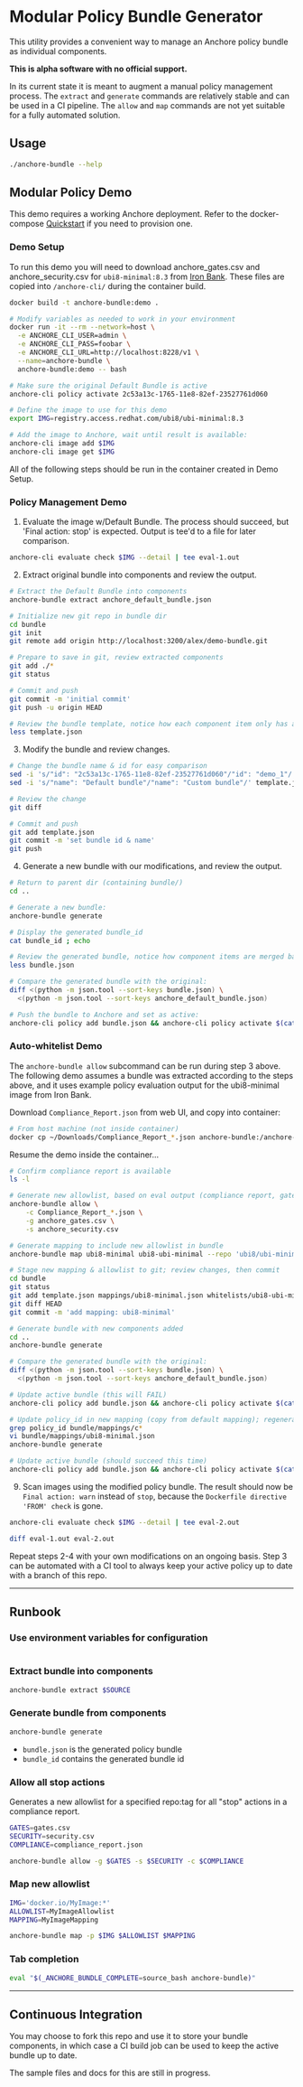 # Modular Policy Bundle Generator

This utility provides a convenient way to manage an Anchore policy bundle as individual components. 

**This is alpha software with no official support.**

In its current state it is meant to augment a manual policy management process. The `extract` and `generate` commands are relatively stable and can be used in a CI pipeline. The `allow` and `map` commands are not yet suitable for a fully automated solution.

## Usage

```bash
./anchore-bundle --help
```

## Modular Policy Demo

This demo requires a working Anchore deployment. Refer to the docker-compose [Quickstart](https://docs.anchore.com/current/docs/quickstart/) if you need to provision one.

### Demo Setup

To run this demo you will need to download anchore_gates.csv and anchore_security.csv for `ubi8-minimal:8.3` from [Iron Bank](https://ironbank.dso.mil/repomap/redhat/ubi). These files are copied into `/anchore-cli/` during the container build.

```bash
docker build -t anchore-bundle:demo .

# Modify variables as needed to work in your environment
docker run -it --rm --network=host \
  -e ANCHORE_CLI_USER=admin \
  -e ANCHORE_CLI_PASS=foobar \
  -e ANCHORE_CLI_URL=http://localhost:8228/v1 \
  --name=anchore-bundle \
  anchore-bundle:demo -- bash

# Make sure the original Default Bundle is active
anchore-cli policy activate 2c53a13c-1765-11e8-82ef-23527761d060

# Define the image to use for this demo
export IMG=registry.access.redhat.com/ubi8/ubi-minimal:8.3

# Add the image to Anchore, wait until result is available:
anchore-cli image add $IMG
anchore-cli image get $IMG
```

All of the following steps should be run in the container created in Demo Setup.

### Policy Management Demo

1. Evaluate the image w/Default Bundle. The process should succeed, but 'Final action: stop' is expected. Output is tee'd to a file for later comparison.

```bash
anchore-cli evaluate check $IMG --detail | tee eval-1.out
```

2. Extract original bundle into components and review the output.

```bash
# Extract the Default Bundle into components
anchore-bundle extract anchore_default_bundle.json

# Initialize new git repo in bundle dir
cd bundle
git init
git remote add origin http://localhost:3200/alex/demo-bundle.git

# Prepare to save in git, review extracted components
git add ./*
git status

# Commit and push
git commit -m 'initial commit'
git push -u origin HEAD

# Review the bundle template, notice how each component item only has an id field:
less template.json
```

3. Modify the bundle and review changes.

```bash
# Change the bundle name & id for easy comparison
sed -i 's/"id": "2c53a13c-1765-11e8-82ef-23527761d060"/"id": "demo_1"/' template.json
sed -i 's/"name": "Default bundle"/"name": "Custom bundle"/' template.json

# Review the change
git diff

# Commit and push
git add template.json
git commit -m 'set bundle id & name'
git push
```

4. Generate a new bundle with our modifications, and review the output.

```bash
# Return to parent dir (containing bundle/)
cd ..

# Generate a new bundle:
anchore-bundle generate

# Display the generated bundle_id
cat bundle_id ; echo

# Review the generated bundle, notice how component items are merged back into the template:
less bundle.json

# Compare the generated bundle with the original:
diff <(python -m json.tool --sort-keys bundle.json) \
  <(python -m json.tool --sort-keys anchore_default_bundle.json)

# Push the bundle to Anchore and set as active:
anchore-cli policy add bundle.json && anchore-cli policy activate $(cat bundle_id)
```

### Auto-whitelist Demo

The `anchore-bundle allow` subcommand can be run during step 3 above. The following demo assumes a bundle was extracted according to the steps above, and it uses example policy evaluation output for the ubi8-minimal image from Iron Bank.

Download `Compliance_Report.json` from web UI, and copy into container:
```bash
# From host machine (not inside container)
docker cp ~/Downloads/Compliance_Report_*.json anchore-bundle:/anchore-cli/
```

Resume the demo inside the container...

```bash
# Confirm compliance report is available
ls -l

# Generate new allowlist, based on eval output (compliance report, gates.csv, security.csv)
anchore-bundle allow \
    -c Compliance_Report_*.json \
    -g anchore_gates.csv \
    -s anchore_security.csv

# Generate mapping to include new allowlist in bundle
anchore-bundle map ubi8-minimal ubi8-ubi-minimal --repo 'ubi8/ubi-minimal'

# Stage new mapping & allowlist to git; review changes, then commit
cd bundle
git status
git add template.json mappings/ubi8-minimal.json whitelists/ubi8-ubi-minimal.json
git diff HEAD
git commit -m 'add mapping: ubi8-minimal'

# Generate bundle with new components added
cd ..
anchore-bundle generate

# Compare the generated bundle with the original:
diff <(python -m json.tool --sort-keys bundle.json) \
  <(python -m json.tool --sort-keys anchore_default_bundle.json)

# Update active bundle (this will FAIL)
anchore-cli policy add bundle.json && anchore-cli policy activate $(cat bundle_id)

# Update policy_id in new mapping (copy from default mapping); regenerate bundle
grep policy_id bundle/mappings/c*
vi bundle/mappings/ubi8-minimal.json
anchore-bundle generate

# Update active bundle (should succeed this time)
anchore-cli policy add bundle.json && anchore-cli policy activate $(cat bundle_id)

```

9. Scan images using the modified policy bundle. The result should now be `Final action: warn` instead of `stop`, because the `Dockerfile directive 'FROM' check` is gone.

```bash
anchore-cli evaluate check $IMG --detail | tee eval-2.out

diff eval-1.out eval-2.out
```

Repeat steps 2-4 with your own modifications on an ongoing basis. Step 3 can be automated with a CI tool to always keep your active policy up to date with a branch of this repo.

---

## Runbook

### Use environment variables for configuration
```bash
```

### Extract bundle into components

```bash
anchore-bundle extract $SOURCE
```

### Generate bundle from components

```bash
anchore-bundle generate
```

  - `bundle.json` is the generated policy bundle
  - `bundle_id` contains the generated bundle id

### Allow all stop actions

Generates a new allowlist for a specified repo:tag for all "stop" actions in a compliance report.

```bash
GATES=gates.csv
SECURITY=security.csv
COMPLIANCE=compliance_report.json

anchore-bundle allow -g $GATES -s $SECURITY -c $COMPLIANCE
```

### Map new allowlist 
```bash
IMG='docker.io/MyImage:*'
ALLOWLIST=MyImageAllowlist
MAPPING=MyImageMapping

anchore-bundle map -p $IMG $ALLOWLIST $MAPPING
```

### Tab completion
```bash
eval "$(_ANCHORE_BUNDLE_COMPLETE=source_bash anchore-bundle)"
```

---

## Continuous Integration

You may choose to fork this repo and use it to store your bundle components, in which case a CI build job can be used to keep the active bundle up to date.

The sample files and docs for this are still in progress.
